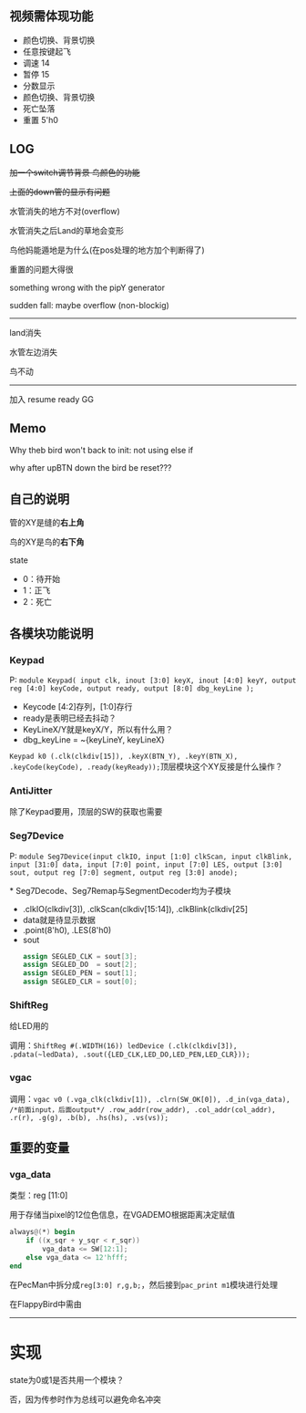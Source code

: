 ## 视频需体现功能

* 颜色切换、背景切换
* 任意按键起飞
* 调速 14
* 暂停 15
* 分数显示
* 颜色切换、背景切换
* 死亡坠落
* 重置 5'h0

## LOG

~~加一个switch调节背景 鸟颜色的功能~~

~~上面的down管的显示有问题~~

水管消失的地方不对(overflow)

水管消失之后Land的草地会变形

鸟他妈能遁地是为什么(在pos处理的地方加个判断得了)

重置的问题大得很

something wrong with the pipY generator

sudden fall: maybe overflow (non-blockig)

---

land消失

水管左边消失

鸟不动

---

加入 resume ready GG

## Memo

Why theb bird won't back to init: not using else if

why after upBTN down the bird be reset???

## 自己的说明

管的XY是缝的**右上角**

鸟的XY是鸟的**右下角**

state
* 0：待开始
* 1：正飞
* 2：死亡

## 各模块功能说明

### Keypad

P: `module Keypad( input clk, inout [3:0] keyX, inout [4:0] keyY, output reg [4:0] keyCode, output ready, output [8:0] dbg_keyLine );`

* Keycode [4:2]存列，[1:0]存行
* ready是表明已经去抖动？
* KeyLineX/Y就是keyX/Y，所以有什么用？
* dbg_keyLine = ~{keyLineY, keyLineX}


`Keypad k0 (.clk(clkdiv[15]), .keyX(BTN_Y), .keyY(BTN_X), .keyCode(keyCode), .ready(keyReady));`顶层模块这个XY反接是什么操作？

### AntiJitter

除了Keypad要用，顶层的SW的获取也需要

### Seg7Device

P: `module Seg7Device(input clkIO, input [1:0] clkScan, input clkBlink, input [31:0] data, input [7:0] point, input [7:0] LES, output [3:0] sout, output reg [7:0] segment, output reg [3:0] anode);`

\* Seg7Decode、Seg7Remap与SegmentDecoder均为子模块

* .clkIO(clkdiv[3]), .clkScan(clkdiv[15:14]), .clkBlink(clkdiv[25]
* data就是待显示数据
* .point(8'h0), .LES(8'h0)
* sout
  ```verilog
  assign SEGLED_CLK = sout[3];
  assign SEGLED_DO  = sout[2];
  assign SEGLED_PEN = sout[1];
  assign SEGLED_CLR = sout[0];
  ```

### ShiftReg

给LED用的

调用：`ShiftReg #(.WIDTH(16)) ledDevice (.clk(clkdiv[3]), .pdata(~ledData), .sout({LED_CLK,LED_DO,LED_PEN,LED_CLR}));`

### vgac

调用：`vgac v0 (.vga_clk(clkdiv[1]), .clrn(SW_OK[0]), .d_in(vga_data), /*前面input，后面output*/ .row_addr(row_addr), .col_addr(col_addr), .r(r), .g(g), .b(b), .hs(hs), .vs(vs));`

## 重要的变量

### vga_data

类型：reg [11:0]

用于存储当pixel的12位色信息，在VGADEMO根据距离决定赋值

```verilog
always@(*) begin
    if ((x_sqr + y_sqr < r_sqr))
        vga_data <= SW[12:1];
    else vga_data <= 12'hfff;
end
```

在PecMan中拆分成`reg[3:0] r,g,b;`，然后接到`pac_print m1`模块进行处理

在FlappyBird中需由

---

# 实现

state为0或1是否共用一个模块？

否，因为传参时作为总线可以避免命名冲突
